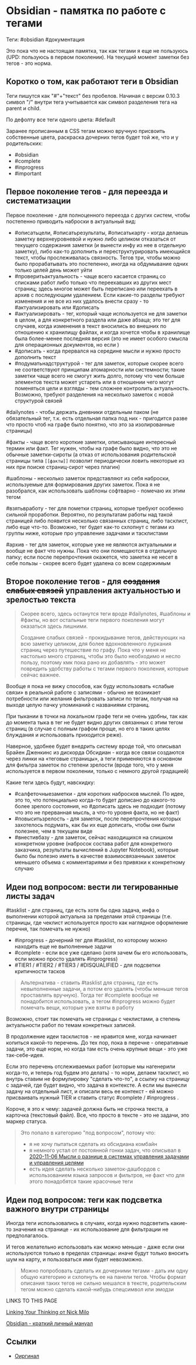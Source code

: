 # Obsidian - памятка по работе с тегами

Теги: #obsidian #документация

Это пока что не настоящая памятка, так как тегами я еще не пользуюсь (UPD: пользуюсь в первом поколении). На текущий момент заметки без тегов - это норма.

## Коротко о том, как работают теги в Obsidian

Теги пишутся как "#"+"текст" без пробелов. Начиная с версии 0.10.3 символ "/" внутри тега учитывается как символ разделения тега на parent и child.

По дефолту все теги одного цвета: #default

Заранее прописанным в CSS тегам можно вручную присвоить собственные цвета, раскраска дочерних тегов будет той же, что и у родительских:

- #obsidian
- #complete
- #inprogress
- #important

## Первое поколение тегов - для переезда и систематизации

Первое поколение - для полноценного переезда с других систем, чтобы постепенно приводить наброски в актуальный вид:

- #описатьцели, #описатьрезультаты, #описатькарту - когда делаешь заметку верхнеуровневой и нужно либо целиком отказаться от текущего содержания заметки (и вынести инфу из нее в отдельную заметку), либо как-то дополнить и переструктурировать имеющийся текст, чтобы прослеживалась связность. Тегов три, чтобы можно было прорабатывать это постепенно, иногда на обдумывание одних только целей день может уйти
- #проверитьактуальность - чаще всего касается страниц со списками работ либо только что переехавших из других мест страниц; здесь многое может быть переписано или переехать в архив с последующим удалением. Если какие-то разделы требуют изменения и не все из них удалось внести сразу - то #актуализировать или #дописать
- #актуализировать - тег, который чаще используется не для заметки в целом, а для конкретного раздела или даже абзаца; это тег для случаев, когда изменения в текст вносились во внешних по отношению к хранилищу файлах, и когда хочется чтобы в хранилище была более-менее последняя версия (это не имеет особого смысла для операционных документов, но если )
- #дописать - когда прервался на середине мысли и нужно просто дополнить текст
- #подуматьнадструктурой - тег для заметок, которые скорее всего не соответствуют принципам атомарности или системности; такие заметки чаще всего не смогут жить долго, потому что чем больше элементов текста может устареть или в отношении чего могут поменяться цели и взгляды - тем сложнее контролить актуальность. Возможно, требуют разделения на несколько заметок с новой структурой связей

#dailynotes - чтобы держать дневники отдельным паком (не обязательный тег, т.к. есть отдельная папка под них - пригодится разве что просто чтоб на графе было понятно, что это за изолированные страницы)

#факты - чаще всего короткие заметки, описывающие интересный термин или факт. Тег нужен, чтобы на графе было видно, что это не обычные заметки-сироты (а отказ от использования родительской страницы типа `[[факты]]` позволит периодически ловить некоторые из них при поиске страниц-сирот через плагин)

#шаблоны - несколько заметок представляют из себя наброски, используемые для формирования других заметок. Пока я не разобрался, как использовать шаблоны софтварно - помечаю их этим тегом

#взятьвработу - тег для пометки страниц, которые требуют особенно сильной проработки. Вероятно, по результатам работы над такой страницей либо появится несколько связанных страниц, либо тасклист, либо еще что-то. Возможно, тег будет как-то схлопнут с тегами из группы ниже, которые про управление задачами и тасклистами

#архив - тег для заметок, которые уже не являются актуальными и вообще не факт что нужны. Пока что они помещаются в отдельную папку; если после перепрочтения окажется, что заметка не несет в себе пользы - скорее всего будет удалена со всем содержимым

## Второе поколение тегов - для ~~создания слабых связей~~ управления актуальностью и зрелостью текста

> Скорее всего, здесь останутся теги вроде #dailynotes, #шаблоны и #факты, но вот остальные теги первого поколения могут оказаться здесь лишними.
> 
> Создание слабых связей - прокидывание тегов, действующих на всю заметку целиком, для более вдохновленного луркания страниц через путешествие по графу. Пока что у меня не настолько много страниц, чтобы это было необходимо и несло пользу, поэтому кмк пока рано их добавлять - это может повредить удобству работы с тегами первого поколения, которые сейчас важнее.

Вообще я пока не вижу способов, как буду использовать «слабые связи» в реальной работе с записями - обычно не возникает потребности или желания фильтровать записи по тегам, получая на выходе целую пачку упоминаний с названиями страниц.

При тыкании в точки на локальном графе теги не очень удобны, так как до момента тыка в тег не будет видно других связанных с этим тегом страниц (в случае с полным графом проще, но его в таких целях блуждания и использовать приходится реже).

Наверное, удобнее будет внедрить систему вроде той, что описывал Брайен Дженкинс из дискорда Обсидиан - когда все связи создаются через линки на «теговые страницы», а теги применяются в основном для фильтра заметок по степени зрелости (вроде того, что у меня используется в первом поколении, только с немного другой градацией)

Какие теги здесь будут, навскидку:

- #салфеточныезаметки - для коротких набросков мыслей. По идее, это то, что потенциально когда-то будет дописано до какого-то более зрелого состояния, но #дописать здесь не подходит (потому что это не прерванная мысль, а что-то уровня факта, но не факт)
- #повыситьзрелость - для заметок, после перепрочтения которых захотелось подумать, как бы их еще дописать, чтобы они были полезнее, чем в текущем виде
- #внестивбазу - для заметок, сейчас находищихся на слишком конкретном уровне (набросок состава работ для конкретного заказчика, результаты вычислений в Jupyter Notebook), которые было бы полезно иметь в качестве взаимосвязанныых заметок меньшего объема с комментариями и без привязки к конкретному случаю

## Идеи под вопросом: вести ли тегированные листы задач

#tasklist - для страниц, где есть хотя бы одна задача, инфа о выполнении которой актуальна за пределами этой страницы (т.е. страницы, где чеклист используется просто как наглядное оформление перечня, так помечать не нужно)

- #inprogress - дочерний тег для #tasklist, по которому можно находить еще не выполненные задачи
- #complete - если все уже сделано (хотя зачем бы его использовать, если можно просто удалять #inprogress)
- #TIER1 / #TIER2 / #TIER3 / #DISQUALIFIED - для подсветки критичности тасков

> Альтернатива - ставить #tasklist для страниц, где есть невыполненные задачи, а потом его удалять (чтобы меньше тегов проставлять вручную). Тогда тег #complete вообще не понадобится использовать, а тегом #inprogress можно будет помечать вещи, которые уже взяты в работу

Возможно, стоит так помечать не страницы с чеклистами, а степень актуальности работ по темам конкретных записей.

В продолжение идеи тасклистов - не нравится мне, когда начинает копиться какой-то перечень. До тех пор, пока в перечне - оперативные задачи, это еще норм, но когда там есть очень крупные вещи - это уже так-себе-идея.

Если это перечень отслеживаемых работ (которые мы нагенерили когда-то, и теперь год будем это делать) - то норм, делаем тасклист, но внутрь ставим не формулировку "сделать что-то", а ссылку на страницу с задачей, где будет видно, что задача в контексте. А если мы вынесли задачу на отдельный лист, и описали весь ее контекст - ей можно присваивать нужный TIER и ставить статус #complete / #inprogress .

Короче, я это к чему: задачей должна быть не строчка текста, а карточка (текстовый файл). Все, что просто в тексте - это не задачи, это маркер статуса.

> Это попало в категорию "под вопросом", потому что:
> 
> -   я не хочу пытаться сделать из обсидиана комбайн
> -   я немного устал от постоянной гонки задач, что описывал в [2020-11-06 Мысли о разнице в системах управления задачами и управления целями](https://publish.obsidian.md/ryjjin/2020-11-06+%D0%9C%D1%8B%D1%81%D0%BB%D0%B8+%D0%BE+%D1%80%D0%B0%D0%B7%D0%BD%D0%B8%D1%86%D0%B5+%D0%B2+%D1%81%D0%B8%D1%81%D1%82%D0%B5%D0%BC%D0%B0%D1%85+%D1%83%D0%BF%D1%80%D0%B0%D0%B2%D0%BB%D0%B5%D0%BD%D0%B8%D1%8F+%D0%B7%D0%B0%D0%B4%D0%B0%D1%87%D0%B0%D0%BC%D0%B8+%D0%B8+%D1%83%D0%BF%D1%80%D0%B0%D0%B2%D0%BB%D0%B5%D0%BD%D0%B8%D1%8F+%D1%86%D0%B5%D0%BB%D1%8F%D0%BC%D0%B8)
> -   есть идея сделать несколько заметок-дашбордов с использованием языка запросов и фильтров, не факт что для этого понадобятся такие красочные теги

## Идеи под вопросом: теги как подсветка важного внутри страницы

Иногда теги использовались в случаях, когда нужно подсветить какие-то значения на странице - их использование для фильтрации не предполагалось.

И тегов желательно использовать как можно меньше - даже если они используются только в пределах страницы: иначе будут только вносить шум на карту, и пользоваться ими будет невозможно.

> Можно попробовать сделать их дочерними тегами - дать им одну общую категорию и схлопнуть ее на панели тегов. Чтобы формат описания таких тегов не сильно мешался в тексте, родительским тегом можно сделать какой-нибудь спецсимвол или эмодзи

LINKS TO THIS PAGE

[Linking Your Thinking от Nick Milo](https://publish.obsidian.md/ryjjin/Linking+Your+Thinking+%D0%BE%D1%82+Nick+Milo)

[Obsidian - краткий личный мануал](https://publish.obsidian.md/ryjjin/Obsidian+-+%D0%BA%D1%80%D0%B0%D1%82%D0%BA%D0%B8%D0%B9+%D0%BB%D0%B8%D1%87%D0%BD%D1%8B%D0%B9+%D0%BC%D0%B0%D0%BD%D1%83%D0%B0%D0%BB)

## Ссылки

- [Оиргинал](https://publish.obsidian.md/ryjjin/Obsidian+-+%D0%BF%D0%B0%D0%BC%D1%8F%D1%82%D0%BA%D0%B0+%D0%BF%D0%BE+%D1%80%D0%B0%D0%B1%D0%BE%D1%82%D0%B5+%D1%81+%D1%82%D0%B5%D0%B3%D0%B0%D0%BC%D0%B8)
